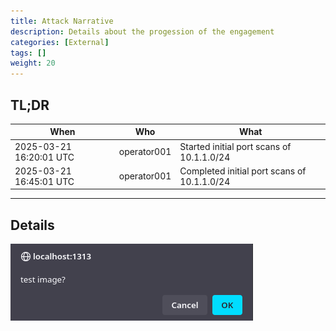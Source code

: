 ```yaml
---
title: Attack Narrative
description: Details about the progession of the engagement
categories: [External]
tags: []
weight: 20
---
```



## TL;DR

| When                    | Who         | What                                        |
|-------------------------|-------------|---------------------------------------------|
| 2025-03-21 16:20:01 UTC | operator001 | Started initial port scans of 10.1.1.0/24   |
| 2025-03-21 16:45:01 UTC | operator001 | Completed initial port scans of 10.1.1.0/24 |


* * * 

## Details

![TEst Image](/docs/files/test-img.png)
